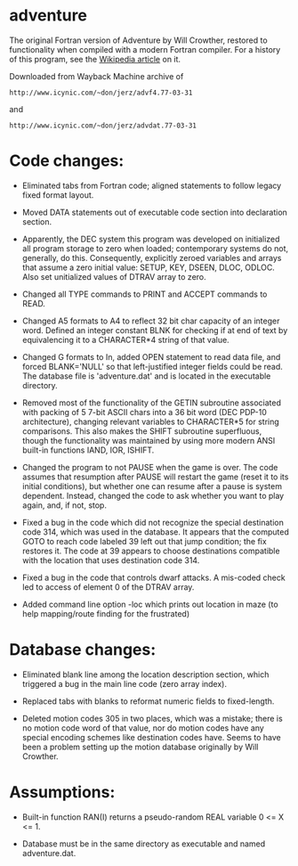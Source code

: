 # adventure

The original Fortran version of Adventure by Will Crowther, restored to
functionality when compiled with a modern Fortran compiler.  For a history of
this program, see the
[Wikipedia article](https://en.wikipedia.org/wiki/Colossal_Cave_Adventure)
on it.

Downloaded from Wayback Machine archive of

```
http://www.icynic.com/~don/jerz/advf4.77-03-31
```
and
```
http://www.icynic.com/~don/jerz/advdat.77-03-31
```

# Code changes:

- Eliminated tabs from Fortran code; aligned statements to follow legacy
  fixed format layout.

- Moved DATA statements out of executable code section into declaration section.

- Apparently, the DEC system this program was developed on initialized all
  program storage to zero when loaded; contemporary systems do not, generally,
  do this.  Consequently, explicitly zeroed variables and arrays that assume a
  zero initial value: SETUP, KEY, DSEEN, DLOC, ODLOC.  Also set unitialized
  values of DTRAV array to zero.

- Changed all TYPE commands to PRINT and ACCEPT commands to READ.

- Changed A5 formats to A4 to reflect 32 bit char capacity of an integer word.
  Defined an integer constant BLNK for checking if at end of text by
  equivalencing it to a CHARACTER*4 string of that value.

- Changed G formats to In, added OPEN statement to read data file, and forced
  BLANK='NULL' so that left-justified integer fields could be read.  The
  database file is 'adventure.dat' and is located in the executable directory.

- Removed most of the functionality of the GETIN subroutine associated with
  packing of 5 7-bit ASCII chars into a 36 bit word (DEC PDP-10 architecture),
  changing relevant variables to CHARACTER*5 for string comparisons.  This also
  makes the SHIFT subroutine superfluous, though the functionality was
  maintained by using more modern ANSI built-in functions IAND, IOR, ISHIFT.

- Changed the program to not PAUSE when the game is over.  The code assumes that
  resumption after PAUSE will restart the game (reset it to its initial
  conditions), but whether one can resume after a pause is system dependent.
  Instead, changed the code to ask whether you want to play again, and, if not,
  stop.

- Fixed a bug in the code which did not recognize the special destination code
  314, which was used in the database.  It appears that the computed GOTO to
  reach code labeled 39 left out that jump condition; the fix restores it.  The
  code at 39 appears to choose destinations compatible with the location that
  uses destination code 314.

- Fixed a bug in the code that controls dwarf attacks.  A mis-coded check led
  to access of element 0 of the DTRAV array.

- Added command line option -loc which prints out location in maze (to help
  mapping/route finding for the frustrated)

# Database changes:

- Eliminated blank line among the location description section, which triggered
  a bug in the main line code (zero array index).

- Replaced tabs with blanks to reformat numeric fields to fixed-length.

- Deleted motion codes 305 in two places, which was a mistake; there is no
  motion code word of that value, nor do motion codes have any special encoding
  schemes like destination codes have.  Seems to have been a problem setting up
  the motion database originally by Will Crowther.

# Assumptions:

- Built-in function RAN(I) returns a pseudo-random REAL variable 0 <= X <= 1.

- Database must be in the same directory as executable and named adventure.dat.
